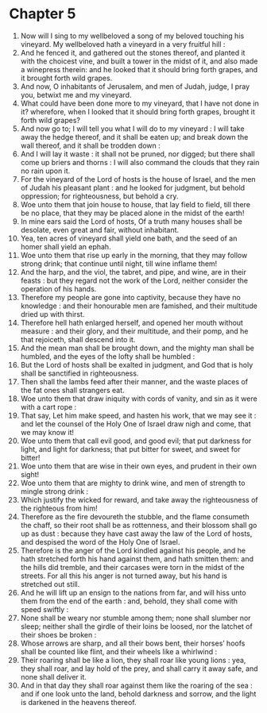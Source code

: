 # Chapter 5

1. Now will I sing to my wellbeloved a song of my beloved touching his vineyard. My wellbeloved hath a vineyard in a very fruitful hill :
2. And he fenced it, and gathered out the stones thereof, and planted it with the choicest vine, and built a tower in the midst of it, and also made a winepress therein: and he looked that it should bring forth grapes, and it brought forth wild grapes.
3. And now, O inhabitants of Jerusalem, and men of Judah, judge, I pray you, betwixt me and my vineyard.
4. What could have been done more to my vineyard, that I have not done in it? wherefore, when I looked that it should bring forth grapes, brought it forth wild grapes?
5. And now go to; I will tell you what I will do to my vineyard : I will take away the hedge thereof, and it shall be eaten up; and break down the wall thereof, and it shall be trodden down :
6. And I will lay it waste : it shall not be pruned, nor digged; but there shall come up briers and thorns : I will also command the clouds that they rain no rain upon it.
7. For the vineyard of the Lord of hosts is the house of Israel, and the men of Judah his pleasant plant : and he looked for judgment, but behold oppression; for righteousness, but behold a cry.
8. Woe unto them that join house to house, that lay field to field, till there be no place, that they may be placed alone in the midst of the earth!
9. In mine ears said the Lord of hosts, Of a truth many houses shall be desolate, even great and fair, without inhabitant.
10. Yea, ten acres of vineyard shall yield one bath, and the seed of an homer shall yield an ephah.
11. Woe unto them that rise up early in the morning, that they may follow strong drink; that continue until night, till wine inflame them!
12. And the harp, and the viol, the tabret, and pipe, and wine, are in their feasts : but they regard not the work of the Lord, neither consider the operation of his hands.
13. Therefore my people are gone into captivity, because they have no knowledge : and their honourable men are famished, and their multitude dried up with thirst.
14. Therefore hell hath enlarged herself, and opened her mouth without measure : and their glory, and their multitude, and their pomp, and he that rejoiceth, shall descend into it.
15. And the mean man shall be brought down, and the mighty man shall be humbled, and the eyes of the lofty shall be humbled :
16. But the Lord of hosts shall be exalted in judgment, and God that is holy shall be sanctified in righteousness.
17. Then shall the lambs feed after their manner, and the waste places of the fat ones shall strangers eat.
18. Woe unto them that draw iniquity with cords of vanity, and sin as it were with a cart rope :
19. That say, Let him make speed, and hasten his work, that we may see it : and let the counsel of the Holy One of Israel draw nigh and come, that we may know it!
20. Woe unto them that call evil good, and good evil; that put darkness for light, and light for darkness; that put bitter for sweet, and sweet for bitter!
21. Woe unto them that are wise in their own eyes, and prudent in their own sight!
22. Woe unto them that are mighty to drink wine, and men of strength to mingle strong drink :
23. Which justify the wicked for reward, and take away the righteousness of the righteous from him!
24. Therefore as the fire devoureth the stubble, and the flame consumeth the chaff, so their root shall be as rottenness, and their blossom shall go up as dust : because they have cast away the law of the Lord of hosts, and despised the word of the Holy One of Israel.
25. Therefore is the anger of the Lord kindled against his people, and he hath stretched forth his hand against them, and hath smitten them: and the hills did tremble, and their carcases were torn in the midst of the streets. For all this his anger is not turned away, but his hand is stretched out still.
26. And he will lift up an ensign to the nations from far, and will hiss unto them from the end of the earth : and, behold, they shall come with speed swiftly :
27. None shall be weary nor stumble among them; none shall slumber nor sleep; neither shall the girdle of their loins be loosed, nor the latchet of their shoes be broken :
28. Whose arrows are sharp, and all their bows bent, their horses’ hoofs shall be counted like flint, and their wheels like a whirlwind :
29. Their roaring shall be like a lion, they shall roar like young lions : yea, they shall roar, and lay hold of the prey, and shall carry it away safe, and none shall deliver it.
30. And in that day they shall roar against them like the roaring of the sea : and if one look unto the land, behold darkness and sorrow, and the light is darkened in the heavens thereof.

